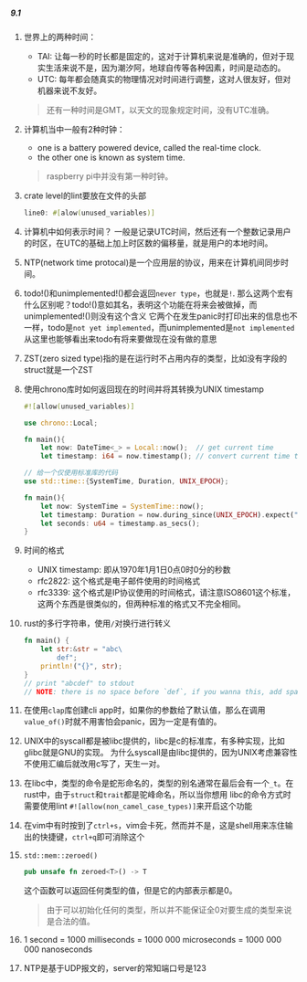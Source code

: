 ##### 9.1
1. 世界上的两种时间：
   * TAI: 让每一秒的时长都是固定的，这对于计算机来说是准确的，但对于现实生活来说不是，因为潮汐阿，地球自传等各种因素，时间是动态的。
   * UTC: 每年都会随真实的物理情况对时间进行调整，这对人很友好，但对机器来说不友好。
   > 还有一种时间是GMT，以天文的现象规定时间，没有UTC准确。

2. 计算机当中一般有2种时钟：
   * one is a battery powered device, called the real-time clock.
   * the other one is known as system time.
   > raspberry pi中并没有第一种时钟。

3. crate level的lint要放在文件的头部
   ```rust
   line0: #[alow(unused_variables)]
   ```
4. 计算机中如何表示时间？
   一般是记录UTC时间，然后还有一个整数记录用户的时区，在UTC的基础上加上时区数的偏移量，就是用户的本地时间。

5. NTP(network time protocal)是一个应用层的协议，用来在计算机间同步时间。 

6. todo!()和unimplemented!()都会返回`never type`，也就是`!`.
   那么这两个宏有什么区别呢？todo!()意如其名，表明这个功能在将来会被做掉，而unimplemented!()则没有这个含义 
   它两个在发生panic时打印出来的信息也不一样，todo是`not yet implemented`，而unimplemented是`not implemented`
   从这里也能够看出来todo有将来要做现在没有做的意思

7. ZST(zero sized type)指的是在运行时不占用内存的类型，比如没有字段的struct就是一个ZST

8. 使用chrono库时如何返回现在的时间并将其转换为UNIX timestamp
   ```rust
   #![allow(unused_variables)]

   use chrono::Local;

   fn main(){
       let now: DateTime<_> = Local::now();  // get current time
	   let timestamp: i64 = now.timestamp(); // convert current time to UNIX timestamp
   ```
   ```rust
   // 给一个仅使用标准库的代码
   use std::time::{SystemTime, Duration, UNIX_EPOCH};

   fn main(){
       let now: SystemTime = SystemTime::now();
	   let timestamp: Duration = now.during_since(UNIX_EPOCH).expect("oops...");
	   let seconds: u64 = timestamp.as_secs();
   }
   ```
10. 时间的格式
    * UNIX timestamp: 即从1970年1月1日0点0时0分的秒数
	* rfc2822: 这个格式是电子邮件使用的时间格式
	* rfc3339: 这个格式是IP协议使用的时间格式，请注意ISO8601这个标准，这两个东西是很类似的，但两种标准的格式又不完全相同。

11. rust的多行字符串，使用`/`对换行进行转义
    ```rust
	fn main() {
	    let str:&str = "abc\
		    def";
	    println!("{}", str);
	}
	// print "abcdef" to stdout
	// NOTE: there is no space before `def`, if you wanna this, add spaces beween `abc` and `\`
	```

12. 在使用`clap`库创建cli app时，如果你的参数给了默认值，那么在调用`value_of()`时就不用害怕会panic，因为一定是有值的。

13. UNIX中的syscall都是被libc提供的，libc是c的标准库，有多种实现，比如glibc就是GNU的实现。
    为什么syscall是由libc提供的，因为UNIX考虑兼容性不使用汇编后就改用c写了，天生一对。

14. 在libc中，类型的命令是蛇形命名的，类型的别名通常在最后会有一个`_t`。在rust中，由于`struct`和`trait`都是驼峰命名，所以当你想用
    libc的命令方式时需要使用lint `#![allow(non_camel_case_types)]`来开启这个功能

15. 在vim中有时按到了`ctrl+s`，vim会卡死，然而并不是，这是shell用来冻住输出的快捷键，`ctrl+q`即可消除这个

16. `std::mem::zeroed()`
    ```rust
	pub unsafe fn zeroed<T>() -> T
	```
	这个函数可以返回任何类型的值，但是它的内部表示都是0。
	> 由于可以初始化任何的类型，所以并不能保证全0对要生成的类型来说是合法的值。

17. 1 second = 1000 milliseconds = 1000 000 microseconds = 1000 000 000 nanoseconds

18. NTP是基于UDP报文的，server的常知端口号是123
